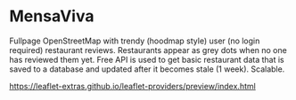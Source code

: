 # MensaViva
Fullpage OpenStreetMap with trendy (hoodmap style) user (no login required) restaurant reviews.
Restaurants appear as grey dots when no one has reviewed them yet.
Free API is used to get basic restaurant data that is saved to a database and updated after it becomes stale (1 week).
Scalable.

https://leaflet-extras.github.io/leaflet-providers/preview/index.html